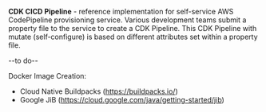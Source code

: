 **CDK CICD Pipeline** - reference implementation for self-service AWS CodePipeline provisioning service. 
Various development teams submit a property file to the service to create a CDK Pipeline. 
This CDK Pipeline with mutate (self-configure) is based on different attributes set within a property file. 

--to do--

Docker Image Creation:
- Cloud Native Buildpacks (https://buildpacks.io/)
- Google JiB (https://cloud.google.com/java/getting-started/jib)